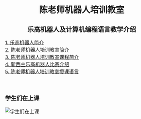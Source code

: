 
<h1 align = "center">陈老师机器人培训教室</h1>
<h2 align = "center">乐高机器人及计算机编程语言教学介绍</h2>

<div style="width:750px; margin:auto">
<font size="3">
<a href="https://legoedunz.github.io/ibot/Intro1.html">1. 乐高机器人简介</a> 
<br>
<a href="https://legoedunz.github.io/ibot/Intro2.html">2. 陈老师机器人培训教室简介</a>
<br>
<a href="https://legoedunz.github.io/ibot/Intro3.html">3. 陈老师机器人培训教室课程简介</a>
<br>
<a href="https://legoedunz.github.io/ibot/Intro4.html">4. 新西兰乐高机器人比赛介绍</a>
<br>
<a href="https://legoedunz.github.io/ibot/Intro5.html">5. 陈老师机器人培训教室授课语言</a>
<p><br>

<h3>学生们在上课</h3>
<img src="https://raw.githubusercontent.com/wiki/LegoEduNZ/ibot/p0.jpg"  alt="学生们在上课" />

